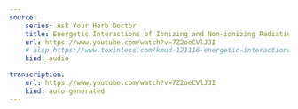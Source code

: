 ```yaml
---
source:
    series: Ask Your Herb Doctor
    title: Energetic Interactions of Ionizing and Non-ionizing Radiation
    url: https://www.youtube.com/watch?v=7Z2oeCVlJJI
    # alsp https://www.toxinless.com/kmud-121116-energetic-interactions-ionizing-and-non-ionizing-radiation.mp3
    kind: audio

transcription:
    url: https://www.youtube.com/watch?v=7Z2oeCVlJJI
    kind: auto-generated
---
```

